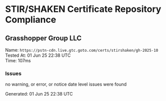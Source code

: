 # STIR/SHAKEN Certificate Repository Compliance

## Grasshopper Group LLC

Name: `https://pstn-cdn.live.gtc.goto.com/certs/stirshaken/gh-2025-10`\
Tested At: 01 Jun 25 22:38 UTC\
Time: 107ms

### Issues

no warning, or error, or notice date level issues were found

Generated: 01 Jun 25 22:38 UTC